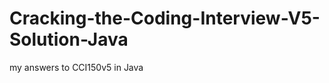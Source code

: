 Cracking-the-Coding-Interview-V5-Solution-Java
==============================================

my answers to CCI150v5 in Java
